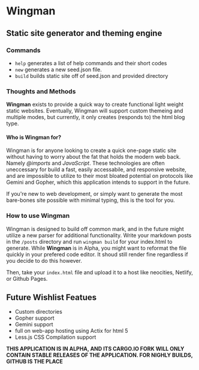 # Wingman
## Static site generator and theming engine

### Commands
* ```help``` generates a list of help commands and their short codes
* ```new``` generates a new seed.json file. 
* ```build``` builds static site off of seed.json and provided directory

### Thoughts and Methods
**Wingman** exists to provide a quick way to create functional light weight static websites. Eventually, Wingman will support custom themeing and multiple modes, but currently, it only creates (responds to) the html blog type. 

#### Who is Wingman for?
Wingman is for anyone looking to create a quick one-page static site without having to worry about the fat that holds the modern web back. Namely _@imports_ and _JavaScript_. These technologies are often uneccessary for build a fast, easily accessabile, and responsive website, and are impossible to utilize to their most bloated potential on protocols like Gemini and Gopher, which this application intends to support in the future. 

If you're new to web development, or simply want to generate the most bare-bones site possible with minimal typing, this is the tool for you.

### How to use Wingman
Wingman is designed to build off common mark, and in the future might utilize a new parser for additional functionality. Write your markdown posts in the ```/posts``` directory and run ```wingman build``` for your index.html to generate. While **Wingman** is in Alpha, you might want to reformat the file quickly in your prefered code editor. It shoud still render fine regardless if you decide to do this however.

Then, take your ```index.html``` file and upload it to a host like neocities, Netlify, or Github Pages.

## Future Wishlist Featues
* Custom directories
* Gopher support
* Gemini support
* full on web-app hosting using Actix for html 5
* Less.js CSS Compilation support

**THIS APPLICATION IS IN ALPHA, AND ITS CARGO.IO FORK WILL ONLY CONTAIN STABLE RELEASES OF THE APPLICATION. FOR NIGHLY BUILDS, GITHUB IS THE PLACE**
